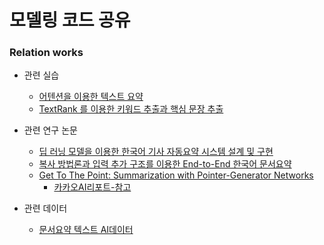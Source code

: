 # 모델링 코드 공유

### Relation works

  - 관련 실습
    - [어텐션을 이용한 텍스트 요약](https://wikidocs.net/72820)
    - [TextRank 를 이용한 키워드 추출과 핵심 문장 추출](https://lovit.github.io/nlp/2019/04/30/textrank/)
    
  - 관련 연구 논문
    - [딥 러닝 모델을 이용한 한국어 기사 자동요약 시스템 설계 및 구현](http://dcollection.hanyang.ac.kr/public_resource/pdf/000000106539_20200823031400.pdf)
    - [복사 방법론과 입력 추가 구조를 이용한 End-to-End 한국어 문서요약](http://kiise.or.kr/e_journal/2017/5/JOK/pdf/08.pdf)
    - [Get To The Point: Summarization with Pointer-Generator Networks](https://arxiv.org/abs/1704.04368)
      - [카카오AI리포트-참고](https://brunch.co.kr/@kakao-it/139)
      
  - 관련 데이터
    - [문서요약 텍스트 AI데이터](https://aihub.or.kr/aidata/8054)
